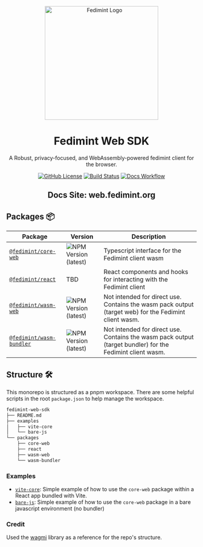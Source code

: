 <p align="center">
  <img src="../docs/public/icon.png" alt="Fedimint Logo" width="300" />
  <!-- Removes the border below the header tag -->
  <div id="toc"><ul align="center" style="list-style: none;"><summary>
    <h1><b>Fedimint Web SDK</b></h1>
    <p>A Robust, privacy-focused, and WebAssembly-powered fedimint client for the browser.</p>
  </summary></ul></div>

  <p align="center">
    <a href="https://github.com/fedimint/fedimint-web-sdk/blob/main/LICENSE"><img src="https://img.shields.io/github/license/fedimint/fedimint-web-sdk?style=plastic&color=blue" alt="GitHub License" /></a>
    <a href="https://github.com/fedimint/fedimint-web-sdk/actions"><img src="https://img.shields.io/github/actions/workflow/status/fedimint/fedimint-web-sdk/.github%2Fworkflows%2Fchangesets.yml?style=plastic&label=CI&color=green" alt="Build Status" /></a>
    <a href="https://web.fedimint.org"><img src="https://img.shields.io/github/actions/workflow/status/fedimint/fedimint-web-sdk/deploy-docs.yml?style=plastic&label=Docs%20Site&color=%2303b1fc" alt="Docs Workflow" /></a>
  </p>
  
  <!-- Removes the border below the header tag -->
  <div id="toc"><ul align="center" style="list-style: none;"><summary>
    <h2>
        Docs Site: <a href="https://web.fedimint.org">web.fedimint.org</a>
    </h2>
  </summary></ul></div>

## Packages 📦

| Package                                                                 | Version                                                                                                                                                                                                                                                                               | Description                                                                                               |
| ----------------------------------------------------------------------- | ------------------------------------------------------------------------------------------------------------------------------------------------------------------------------------------------------------------------------------------------------------------------------------- | --------------------------------------------------------------------------------------------------------- |
| [`@fedimint/core-web`](https://npmjs.com/package/fedimint/core-web)     | ![NPM Version (latest)](<https://img.shields.io/npm/v/%40fedimint%2Fcore-web?style=plastic&logo=npm&logoColor=rgb(187%2C%2054%2C%2057)&label=%40fedimint%2Fcore-web>)                                                                                                                 | Typescript interface for the Fedimint client wasm                                                         |
| [`@fedimint/react`](https://web.fedimint.org/docs/core/getting-started) | TBD                                                                                                                                                                                                                                                                                   | React components and hooks for interacting with the Fedimint client                                       |
| [`@fedimint/wasm-web`](../packages/wasm-web/README.md)                  | ![NPM Version (latest)](<https://img.shields.io/npm/v/%40fedimint%2Ffedimint-client-wasm-web?style=plastic&logo=npm&logoColor=rgb(187%2C%2054%2C%2057)&label=%40fedimint%2Fwasm-web&link=https%3A%2F%2Fwww.npmjs.com%2Fpackage%2F%40fedimint%2Ffedimint-client-wasm-web>)             | Not intended for direct use. Contains the wasm pack output (target web) for the Fedimint client wasm.     |
| [`@fedimint/wasm-bundler`](../packages/wasm-bundler/README.md)          | ![NPM Version (latest)](<https://img.shields.io/npm/v/%40fedimint%2Ffedimint-client-wasm-bundler?style=plastic&logo=npm&logoColor=rgb(187%2C%2054%2C%2057)&label=%40fedimint%2Fwasm-bundler&link=https%3A%2F%2Fwww.npmjs.com%2Fpackage%2F%40fedimint%2Ffedimint-client-wasm-bundler>) | Not intended for direct use. Contains the wasm pack output (target bundler) for the Fedimint client wasm. |

## Structure 🛠️

This monorepo is structured as a pnpm workspace. There are some helpful scripts in the root `package.json` to help manage the workspace.

```bash
fedimint-web-sdk
├── README.md
├── examples
│   ├── vite-core
│   └── bare-js
└── packages
    ├── core-web
    ├── react
    ├── wasm-web
    └── wasm-bundler
```

### Examples

- [`vite-core`](../examples/vite-core/README.md): Simple example of how to use the `core-web` package within a React app bundled with Vite.
- [`bare-js`](../examples/bare-js/README.md): Simple example of how to use the `core-web` package in a bare javascript environment (no bundler)

### Credit

Used the [wagmi](https://github.com/wevm/wagmi) library as a reference for the repo's structure.
